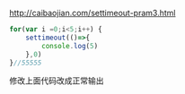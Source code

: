 http://caibaojian.com/settimeout-pram3.html

```js
for(var i =0;i<5;i++) {
    settimeout(()=>{
        console.log(5)
    },0)
}//55555

```

修改上面代码改成正常输出